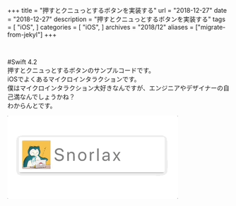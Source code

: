 +++
title = "押すとクニュっとするボタンを実装する"
url = "2018-12-27"
date = "2018-12-27"
description = "押すとクニュっとするボタンを実装する"
tags = [
  "iOS",
]
categories = [
    "iOS",
]
archives = "2018/12"
aliases = ["migrate-from-jekyl"]
+++

<br>

#Swift 4.2  
押すとクニュっとするボタンのサンプルコードです。  
iOSでよくあるマイクロインタラクションです。  
僕はマイクロインタラクション大好きなんですが、エンジニアやデザイナーの自己満なんでしょうかね？  
わからんとです。   

![alt](1.gif)

<script src="https://gist.github.com/O-Junpei/0bb81efba8da296691caf4bd3d378cf8.js"></script>
